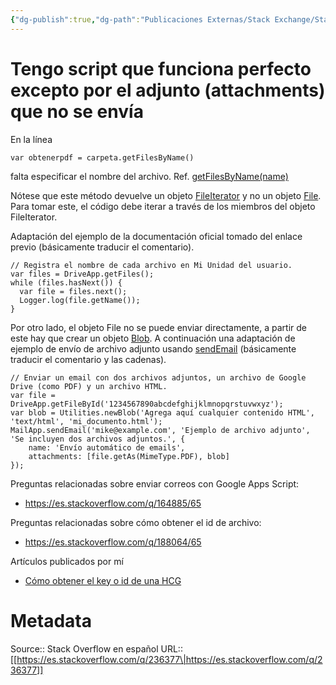 ```yaml
---
{"dg-publish":true,"dg-path":"Publicaciones Externas/Stack Exchange/Stack Overflow en español/es.stackoverflow.com-236377.md","permalink":"/publicaciones-externas/stack-exchange/stack-overflow-en-espanol/es-stackoverflow-com-236377/","title":"Tengo script que funciona perfecto excepto por el adjunto (attachments) que no se envía","hide":true,"noteIcon":"\"0\"","created":"2024-04-03T12:49:10.627-06:00","updated":"2024-04-05T16:43:54.762-06:00"}
---
```


# Tengo script que funciona perfecto excepto por el adjunto (attachments) que no se envía

En la línea

    var obtenerpdf = carpeta.getFilesByName()

falta especificar el nombre del archivo. Ref. [getFilesByName(name)][1]

Nótese que este método devuelve un objeto [FileIterator][2] y no un objeto [File][3]. Para tomar este, el código debe iterar a través de los miembros del objeto FileIterator. 

Adaptación del ejemplo de la documentación oficial tomado del enlace previo (básicamente traducir el comentario).

    // Registra el nombre de cada archivo en Mi Unidad del usuario.
    var files = DriveApp.getFiles();
    while (files.hasNext()) {
      var file = files.next();
      Logger.log(file.getName());
    }

Por otro lado, el objeto File no se puede enviar directamente, a partir de este hay que crear un objeto [Blob][4]. A continuación una adaptación de ejemplo de envío de archivo adjunto usando [sendEmail][5] (básicamente traducir el comentario y las cadenas).

    // Enviar un email con dos archivos adjuntos, un archivo de Google Drive (como PDF) y un archivo HTML.
    var file = DriveApp.getFileById('1234567890abcdefghijklmnopqrstuvwxyz');
    var blob = Utilities.newBlob('Agrega aquí cualquier contenido HTML', 'text/html', 'mi_documento.html');
    MailApp.sendEmail('mike@example.com', 'Ejemplo de archivo adjunto', 'Se incluyen dos archivos adjuntos.', {
        name: 'Envío automático de emails',
        attachments: [file.getAs(MimeType.PDF), blob]
    });

Preguntas relacionadas sobre enviar correos con Google Apps Script:

- https://es.stackoverflow.com/q/164885/65

Preguntas relacionadas sobre cómo obtener el id de archivo:

- https://es.stackoverflow.com/q/188064/65

Artículos publicados por mí

- [Cómo obtener el key o id de una HCG][6]


  [1]: https://developers.google.com/apps-script/reference/drive/drive-app#getfilesbynamename
  [2]: https://developers.google.com/apps-script/reference/drive/file-iterator
  [3]: https://developers.google.com/apps-script/reference/drive/file
  [4]: https://developers.google.com/apps-script/reference/base/blob
  [5]: https://developers.google.com/apps-script/reference/mail/mail-app#sendemailrecipient-subject-body-options
  [6]: https://www.rubenrivera.mx/2018/08/key-id-hcg.html

# Metadata
Source:: Stack Overflow en español
URL:: [[https://es.stackoverflow.com/q/236377\|https://es.stackoverflow.com/q/236377]]

